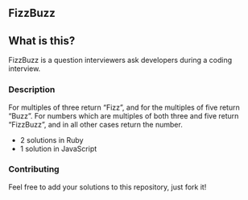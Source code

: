 ## FizzBuzz

## What is this?

FizzBuzz is a question interviewers ask developers during a coding interview.

### Description

For multiples of three return “Fizz”, and for the multiples of five return “Buzz”. For numbers which are multiples of both three and five return “FizzBuzz”, and in all other cases return the number.
- 2 solutions in Ruby
- 1 solution in JavaScript

### Contributing

Feel free to add your solutions to this repository, just fork it!

